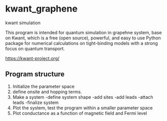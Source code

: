 # kwant_graphene
kwant simulation

This program is intended for quantum simulation in grapehne system, base on Kwant, which is a free (open source), powerful, and easy to use Python package for numerical calculations on tight-binding models with a strong focus on quantum transport.

https://kwant-project.org/

## Program structure
1. Initialize the parameter space
2. define onsite and hopping terms.
3. Make a system
   -define system shape
   -add sites
   -add leads
   -attach leads
   -finalize system
 4. Plot the system, test the program within a smaller parameter space
 5. Plot conductance as a function of magnetic field and Fermi level
